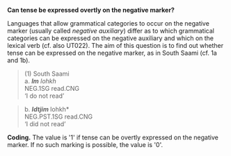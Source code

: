 **Can tense be expressed overtly on the negative marker?**

Languages that allow grammatical categories to occur on the negative marker (usually called *negative auxiliary*) differ as to which grammatical categories can be expressed on the negative auxiliary and which on the lexical verb (cf. also UT022). The aim of this question is to find out whether tense can be expressed on the negative marker, as in South Saami (cf. 1a and 1b).

>(1) South Saami<br/>
>a. ***Im** lohkh*<br/>
>NEG.1SG read.CNG<br/>
>‘I do not read’

>b. ***Idtjim*** lohkh*<br/>
>NEG.PST.1SG read.CNG<br/>
>‘I did not read’

**Coding.** The value is '1' if tense can be overtly expressed on the negative marker. If no such marking is possible, the value is '0'.
